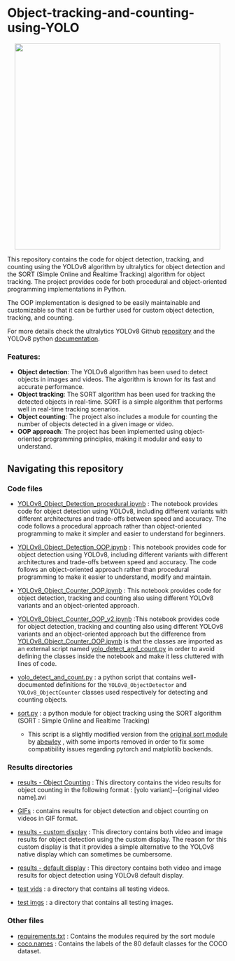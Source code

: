 # Object-tracking-and-counting-using-YOLO

<p align="center">
    <img src="https://github.com/zshafique25/Object-Detection-and-Tracking/blob/master/GIFs/yolov8m/yolov8m%20--%20traffic%202.gif?raw=true" width=470
</p>

This repository contains the code for object detection, tracking, and counting using the YOLOv8 algorithm by ultralytics for object detection and the SORT (Simple Online and Realtime Tracking) algorithm for object tracking. The project provides code for both procedural and object-oriented programming implementations in Python.  

The OOP implementation is designed to be easily maintainable and customizable so that it can be further used for custom object detection, tracking, and counting.

For more details check the ultralytics YOLOv8 Github [repository](https://github.com/ultralytics/ultralytics) and the YOLOv8 python [documentation](https://docs.ultralytics.com/usage/python/#train).

### Features:

* **Object detection**: The YOLOv8 algorithm has been used to detect objects in images and videos. The algorithm is known for its fast and accurate performance.
* **Object tracking**: The SORT algorithm has been used for tracking the detected objects in real-time. SORT is a simple algorithm that performs well in real-time tracking scenarios.
* **Object counting**: The project also includes a module for counting the number of objects detected in a given image or video.
* **OOP approach**: The project has been implemented using object-oriented programming principles, making it modular and easy to understand.


## Navigating this repository

### Code files

* [YOLOv8_Object_Detection_procedural.ipynb](https://github.com/mohamedamine99/Object-tracking-and-counting-using-YOLOV8/blob/main/YOLOv8_Object_Detection_procedural.ipynb) : The notebook provides code for object detection using YOLOv8, including different variants with different architectures and trade-offs between speed and accuracy. The code follows a procedural approach rather than object-oriented programming to make it simpler and easier to understand for beginners.

* [YOLOv8_Object_Detection_OOP.ipynb](https://github.com/mohamedamine99/Object-tracking-and-counting-using-YOLOV8/blob/main/YOLOv8_Object_Detection_OOP.ipynb) : This notebook provides code for object detection using YOLOv8, including different variants with different architectures and trade-offs between speed and accuracy. The code follows an object-oriented approach rather than procedural programming to make it easier to understand, modify and maintain.

* [YOLOv8_Object_Counter_OOP.ipynb](https://github.com/mohamedamine99/Object-tracking-and-counting-using-YOLOV8/blob/main/YOLOv8_Object_Counter_OOP.ipynb) : This notebook provides code for object detection, tracking and counting also using different YOLOv8 variants and an object-oriented approach.

* [YOLOv8_Object_Counter_OOP_v2.ipynb](https://github.com/mohamedamine99/Object-tracking-and-counting-using-YOLOV8/blob/main/YOLOv8_Object_Counter_OOP_v2.ipynb) :This notebook provides code for object detection, tracking and counting also using different YOLOv8 variants and an object-oriented approach but the difference from [YOLOv8_Object_Counter_OOP.ipynb](https://github.com/mohamedamine99/Object-tracking-and-counting-using-YOLOV8/blob/main/YOLOv8_Object_Counter_OOP.ipynb) is that the classes are imported as an external script named [yolo_detect_and_count.py](https://github.com/mohamedamine99/Object-tracking-and-counting-using-YOLOV8/blob/main/yolo_detect_and_count.py) in order to avoid defining the classes inside the notebook and make it less cluttered with lines of code.

* [yolo_detect_and_count.py](https://github.com/mohamedamine99/Object-tracking-and-counting-using-YOLOV8/blob/main/yolo_detect_and_count.py) : a python script that contains well-documented definitions for the `YOLOv8_ObjectDetector` and `YOLOv8_ObjectCounter` classes used respectively for detecting and counting objects.


* [sort.py](https://github.com/mohamedamine99/Object-tracking-and-counting-using-YOLOV8/blob/main/sort.py) : a python module for object tracking using the SORT algorithm (SORT : Simple Online and Realtime Tracking) 
  * This script is a slightly modified version from the [original sort module](https://github.com/abewley/sort) by [abewley](https://github.com/abewley) , with some imports removed in order to fix some compatibility issues regarding pytorch and matplotlib backends.


### Results directories

* [results - Object Counting](https://github.com/mohamedamine99/Object-tracking-and-counting-using-YOLOV8/tree/main/results%20-%20Object%20Counting) : This directory contains the video results for object counting in the following format : [yolo variant]--[original video name].avi

* [GIFs](https://github.com/mohamedamine99/Object-tracking-and-counting-using-YOLOV8/tree/main/GIFs) : contains results for object detection and object counting on videos in GIF format.

* [results - custom display](https://github.com/mohamedamine99/Object-tracking-and-counting-using-YOLOV8/tree/main/results%20-%20custom%20display) : This directory contains both video and image results for object detection using the custom display. The reason for this custom display is that it provides a simple alternative to the YOLOv8 native display which can sometimes be cumbersome. 

* [results - default display](https://github.com/mohamedamine99/Object-tracking-and-counting-using-YOLOV8/tree/main/results%20-%20custom%20display) : This directory contains both video and image results for object detection using YOLOv8 default display. 

* [test vids](https://github.com/mohamedamine99/Object-tracking-and-counting-using-YOLOV8/tree/main/test%20vids) : a directory that contains all testing videos.
* [test imgs](https://github.com/mohamedamine99/Object-tracking-and-counting-using-YOLOV8/tree/main/test%20imgs) : a directory that contains all testing images.

### Other files

* [requirements.txt](https://github.com/mohamedamine99/Object-tracking-and-counting-using-YOLOV8/blob/main/requirements.txt) : Contains the modules required by the sort module
* [coco.names](https://github.com/mohamedamine99/Object-tracking-and-counting-using-YOLOV8/blob/main/coco.names) : Contains the labels of the 80 default classes for the COCO dataset.
